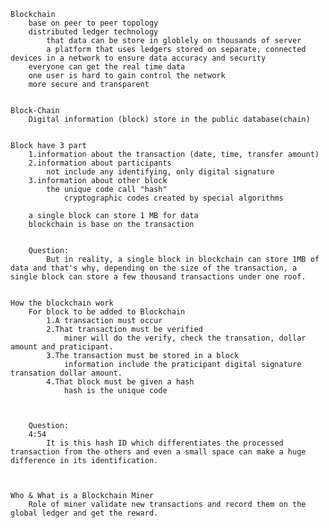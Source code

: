     Blockchain
        base on peer to peer topology
        distributed ledger technology 
            that data can be store in globlely on thousands of server
            a platform that uses ledgers stored on separate, connected devices in a network to ensure data accuracy and security
        everyone can get the real time data
        one user is hard to gain control the network
        more secure and transparent


    Block-Chain
        Digital information (block) store in the public database(chain)


    Block have 3 part
        1.information about the transaction (date, time, transfer amount)
        2.information about participants
            not include any identifying, only digital signature
        3.information about other block
            the unique code call "hash" 
                cryptographic codes created by special algorithms

        a single block can store 1 MB for data
        blockchain is base on the transaction


        Question:
            But in reality, a single block in blockchain can store 1MB of data and that's why, depending on the size of the transaction, a single block can store a few thousand transactions under one roof.


    How the blockchain work
        For block to be added to Blockchain
            1.A transaction must occur
            2.That transaction must be verified
                miner will do the verify, check the transation, dollar amount and praticipant.
            3.The transaction must be stored in a block
                information include the praticipant digital signature transation dollar amount.
            4.That block must be given a hash
                hash is the unique code 



        Question: 
        4:54
            It is this hash ID which differentiates the processed transaction from the others and even a small space can make a huge difference in its identification. 
        


    Who & What is a Blockchain Miner
        Role of miner validate new transactions and record them on the global ledger and get the reward.




    